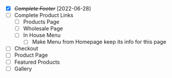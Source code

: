- [X] ~~*Complete Footer*~~ [2022-06-28]
- [ ] Complete Product Links
  - [ ] Products Page
  - [ ] Wholesale Page
  - [ ] In House Menu
    - [ ] Make Menu from Homepage keep its info for this page
- [ ] Checkout
- [ ] Product Page
- [ ] Featured Products
- [ ] Gallery
